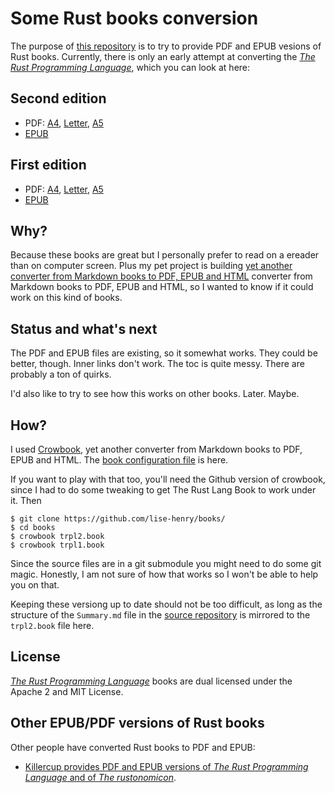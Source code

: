 # Some Rust books conversion 

The purpose of [this repository](https://github.com/lise-henry/books)
is to try to provide PDF and EPUB vesions of Rust books. Currently,
there is only an early attempt at converting the [*The Rust
Programming Language*](https://github.com/rust-lang/book), which you
can look at here:

## Second edition

* PDF: [A4](http://lise-henry.github.io/books/trpl2-a4.pdf), [Letter](http://lise-henry.github.io/books/trpl2-letter.pdf), [A5](http://lise-henry.github.io/books/trpl2.pdf)
* [EPUB](http://lise-henry.github.io/books/trpl2.epub)

## First edition

* PDF: [A4](http://lise-henry.github.io/books/trpl1-a4.pdf), [Letter](http://lise-henry.github.io/books/trpl1-letter.pdf), [A5](http://lise-henry.github.io/books/trpl1.pdf)
* [EPUB](http://lise-henry.github.io/books/trpl1.epub)

## Why?

Because these books are great but I personally prefer to read on a
ereader than on computer screen. Plus my
pet project is building [yet another converter from Markdown books to
PDF, EPUB and HTML](https://github.com/lise-henry/crowbook) converter from Markdown books to PDF, EPUB and HTML, so I wanted to know if it could work on this kind
of books.

## Status and what's next

The PDF and EPUB files are existing, so it somewhat works. They could be better,
though. Inner links don't work. The toc is quite messy. There are
probably a ton of quirks.

I'd also like to try to see how this works on other books. Later. Maybe.

## How? 

I used [Crowbook](https://github.com/lise-henry/crowbook), yet another
converter from Markdown books to PDF, EPUB and HTML. The [book
configuration file](https://github.com/lise-henry/books/blob/master/trpl2.book) is
here. 

If you want to play with that too, you'll need the Github version of
crowbook, since I had to do some tweaking to get The Rust Lang Book to
work under it. Then

```
$ git clone https://github.com/lise-henry/books/
$ cd books
$ crowbook trpl2.book
$ crowbook trpl1.book
```

Since the source files are in a git submodule you might need to do
some git magic. Honestly, I am not sure of how that works so I won't
be able to help you on that.

Keeping these versiong up to date should not be too difficult, as long
as the structure of the `Summary.md` file in
the [source repository](https://github.com/rust-lang/book) is mirrored
to the `trpl2.book` file here.

## License

[*The Rust Programming Language*](https://github.com/rust-lang/book)
books are dual licensed under the Apache 2 and MIT License. 

## Other EPUB/PDF versions of Rust books

Other people have converted Rust books to PDF and EPUB:

* [Killercup provides PDF and EPUB versions of *The Rust Programming
  Language* and of *The rustonomicon*](https://killercup.github.io/trpl-ebook/).

